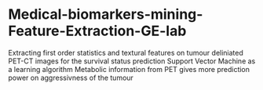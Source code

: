 # Medical-biomarkers-mining-Feature-Extraction-GE-lab
Extracting first order statistics and textural features on tumour deliniated PET-CT images for the survival status prediction
Support Vector Machine as a learning algorithm
Metabolic information from PET gives more prediction power on aggressivness of the tumour
